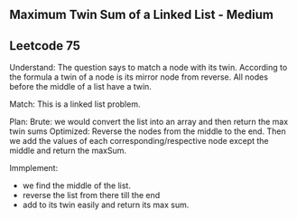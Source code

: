 ## Maximum Twin Sum of a Linked List - Medium
## Leetcode 75

Understand:
The question says to match a node with its twin. According to the formula a twin of a node is its mirror node from reverse. All nodes before the middle of a list have a twin.

Match:
This is a linked list problem.

Plan:
Brute: we would convert the list into an array and then return the max twin sums
Optimized: Reverse the nodes from the middle to the end. Then we add the values of each corresponding/respective node except the middle and return the maxSum.

Immplement:
- we find the middle of the list.
- reverse the list from there till the end
- add to its twin easily and return its max sum.



